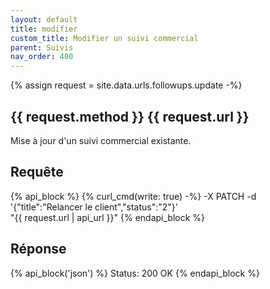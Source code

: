 ```yaml
---
layout: default
title: modifier
custom_title: Modifier un suivi commercial
parent: Suivis
nav_order: 400
---
```

{% assign request = site.data.urls.followups.update -%}
## {{ request.method }} {{ request.url }}

Mise à jour d'un suivi commercial existante.

## Requête

{% api_block %}
{% curl_cmd(write: true) -%}
-X PATCH -d '{"title":"Relancer le client","status":"2"}' \
"{{ request.url | api_url }}"
{% endapi_block %}

## Réponse

{% api_block('json') %}
Status: 200 OK
{% endapi_block %}

